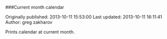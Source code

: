 ###Current month calendar

Originally published: 2013-10-11 15:53:00
Last updated: 2013-10-11 16:11:41
Author: greg zakharov

Prints calendar at current month.